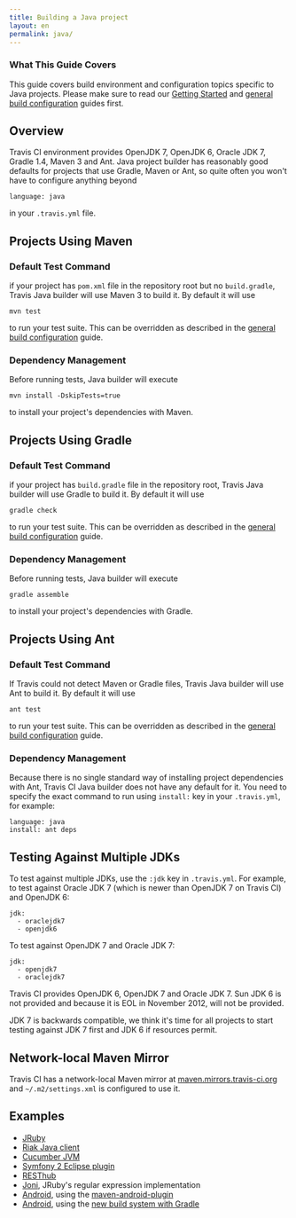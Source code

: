 ```yaml
---
title: Building a Java project
layout: en
permalink: java/
---
```


### What This Guide Covers

This guide covers build environment and configuration topics specific to Java projects. Please make sure to read our [Getting Started](/docs/user/getting-started/) and [general build configuration](/docs/user/build-configuration/) guides first.

## Overview

Travis CI environment provides OpenJDK 7, OpenJDK 6, Oracle JDK 7, Gradle 1.4, Maven 3 and Ant. Java project builder has reasonably good defaults for projects that use Gradle, Maven or Ant, so quite often you won't have to configure anything beyond

    language: java

in your `.travis.yml` file.

## Projects Using Maven

### Default Test Command

if your project has `pom.xml` file in the repository root but no `build.gradle`, Travis Java builder will use Maven 3 to build it. By default it will use

    mvn test

to run your test suite. This can be overridden as described in the [general build configuration](/docs/user/build-configuration/) guide.

### Dependency Management

Before running tests, Java builder will execute

    mvn install -DskipTests=true

to install your project's dependencies with Maven.

## Projects Using Gradle

### Default Test Command

if your project has `build.gradle` file in the repository root, Travis Java builder will use Gradle to build it. By default it will use

    gradle check

to run your test suite. This can be overridden as described in the [general build configuration](/docs/user/build-configuration/) guide.

### Dependency Management

Before running tests, Java builder will execute

    gradle assemble

to install your project's dependencies with Gradle.

## Projects Using Ant

### Default Test Command

If Travis could not detect Maven or Gradle files, Travis Java builder will use Ant to build it. By default it will use

    ant test

to run your test suite. This can be overridden as described in the [general build configuration](/docs/user/build-configuration/) guide.

### Dependency Management

Because there is no single standard way of installing project dependencies with Ant, Travis CI Java builder does not have any default for it. You need to specify the exact command to run using `install:` key in your `.travis.yml`, for example:

    language: java
    install: ant deps


## Testing Against Multiple JDKs

To test against multiple JDKs, use the `:jdk` key in `.travis.yml`. For example, to test against Oracle JDK 7 (which is newer than OpenJDK 7 on Travis CI) and OpenJDK 6:

    jdk:
      - oraclejdk7
      - openjdk6

To test against OpenJDK 7 and Oracle JDK 7:

    jdk:
      - openjdk7
      - oraclejdk7

Travis CI provides OpenJDK 6, OpenJDK 7 and Oracle JDK 7. Sun JDK 6 is not provided and because it is EOL in November 2012,
will not be provided.

JDK 7 is backwards compatible, we think it's time for all projects to start testing against JDK 7 first and JDK 6 if resources permit.


## Network-local Maven Mirror

Travis CI has a network-local Maven mirror at [maven.mirrors.travis-ci.org](http://maven.mirrors.travis-ci.org/) and `~/.m2/settings.xml` is configured to use
it.


## Examples

* [JRuby](https://github.com/jruby/jruby/blob/master/.travis.yml)
* [Riak Java client](https://github.com/basho/riak-java-client/blob/master/.travis.yml)
* [Cucumber JVM](https://github.com/cucumber/cucumber-jvm/blob/master/.travis.yml)
* [Symfony 2 Eclipse plugin](https://github.com/pulse00/Symfony-2-Eclipse-Plugin/blob/master/.travis.yml)
* [RESThub](https://github.com/resthub/resthub-spring-stack/blob/master/.travis.yml)
* [Joni](https://github.com/jruby/joni/blob/master/.travis.yml), JRuby's regular expression implementation
* [Android](https://github.com/leviwilson/android-travis-ci-example/blob/master/.travis.yml), using the [maven-android-plugin](http://code.google.com/p/maven-android-plugin/)
* [Android](http://blog.crowdint.com/2013/05/24/android-builds-on-travis-ci-with-gradle.html), using the [new build system with Gradle](http://tools.android.com/tech-docs/new-build-system)
